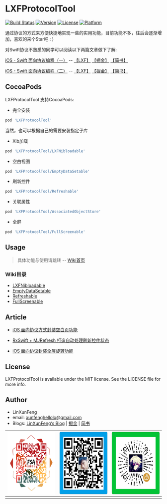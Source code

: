# LXFProtocolTool
[![Build Status](https://travis-ci.org/LinXunFeng/LXFProtocolTool.svg?branch=master)](https://travis-ci.org/LinXunFeng/LXFProtocolTool) 
[![Version](https://img.shields.io/cocoapods/v/LXFProtocolTool.svg?style=flat)](http://cocoapods.org/pods/LXFProtocolTool)
[![License](https://img.shields.io/cocoapods/l/LXFProtocolTool.svg?style=flat)](http://cocoapods.org/pods/LXFProtocolTool)
[![Platform](https://img.shields.io/cocoapods/p/LXFProtocolTool.svg?style=flat)](http://cocoapods.org/pods/LXFProtocolTool)

通过协议的方式来方便快捷地实现一些的实用功能，目前功能不多，往后会逐渐增加，喜欢的来个Star吧 : )

对Swift协议不熟悉的同学可以阅读以下两篇文章做下了解:



[iOS - Swift 面向协议编程（一）](https://juejin.im/post/59ee05346fb9a0452845a7e8) -- [【LXF】](http://linxunfeng.top/2017/09/12/iOS-Swift-%E9%9D%A2%E5%90%91%E5%8D%8F%E8%AE%AE%E7%BC%96%E7%A8%8B%EF%BC%88%E4%B8%80%EF%BC%89/) 
[【掘金】](https://juejin.im/post/59ee05346fb9a0452845a7e8) 
[【简书】](https://www.jianshu.com/p/0c34114b94e7)

[iOS - Swift 面向协议编程（二）](https://juejin.im/post/59ee05846fb9a0451329dd52) -- [【LXF】](http://linxunfeng.top/2017/09/12/iOS-Swift-%E9%9D%A2%E5%90%91%E5%8D%8F%E8%AE%AE%E7%BC%96%E7%A8%8B%EF%BC%88%E4%BA%8C%EF%BC%89/)
[【掘金】](https://juejin.im/post/59ee05346fb9a0452845a7e8)
[【简书】](https://www.jianshu.com/p/af1832b27952)



## CocoaPods

LXFProtocolTool 支持CocoaPods:

- 完全安装
```ruby
pod 'LXFProtocolTool'
```

当然，也可以根据自己的需要安装指定子库

- Xib加载
```ruby
pod 'LXFProtocolTool/LXFNibloadable'
```

- 空白视图
```ruby
pod 'LXFProtocolTool/EmptyDataSetable'
```

- 刷新控件

```ruby
pod 'LXFProtocolTool/Refreshable'
```

- 关联属性

```ruby
pod 'LXFProtocolTool/AssociatedObjectStore'
```

- 全屏

```ruby
pod 'LXFProtocolTool/FullScreenable'
```



## Usage

> 具体功能与使用请跳转 -- [Wiki首页](https://github.com/LinXunFeng/LXFProtocolTool/wiki)

### Wiki目录

- [LXFNibloadable](https://github.com/LinXunFeng/LXFProtocolTool/wiki/LXFNibloadable)
- [EmptyDataSetable](https://github.com/LinXunFeng/LXFProtocolTool/wiki/EmptyDataSetable)
- [Refreshable](https://github.com/LinXunFeng/LXFProtocolTool/wiki/Refreshable)
- [FullScreenable](https://github.com/LinXunFeng/LXFProtocolTool/wiki/FullScreenable)



## Article

- [iOS 面向协议方式封装空白页功能](https://juejin.im/post/5ac8a2f4f265da23870f1578)

- [RxSwift + MJRefresh 打造自动处理刷新控件状态](https://juejin.im/post/59ee1e215188255f5a473b89)

- [iOS 面向协议封装全屏旋转功能](https://juejin.im/post/5b9cd4596fb9a05d09654244)



## License

LXFProtocolTool is available under the MIT license. See the LICENSE file for more info.



## Author
- LinXunFeng
- email: [xunfenghellolo@gmail.com](mailto:xunfenghellolo@gmail.com)
- Blogs:  [LinXunFeng‘s Blog](http://linxunfeng.top/)  | [掘金](https://juejin.im/user/58f8065e61ff4b006646c72d/posts) | [简书](https://www.jianshu.com/u/31e85e7a22a2)



| <img src="https://github.com/LinXunFeng/linxunfeng.github.io/raw/master/images/others/wx/wxQR.png" style="width:200px;height:200px;"></img> | <img src="https://github.com/LinXunFeng/linxunfeng.github.io/raw/master/images/others/pay/alipay.png" style="width:200px;height:200px;"></img> | <img src="https://github.com/LinXunFeng/linxunfeng.github.io/raw/master/images/others/pay/wechat.png" style="width:200px;height:200px;"></img> |
| :----------------------------------------------------------: | :----------------------------------------------------------: | :----------------------------------------------------------: |
|                                                              |                                                              |                                                              |



